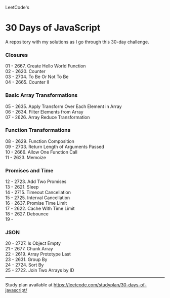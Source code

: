 LeetCode's  

# 30 Days of JavaScript  

A repository with my solutions as I go through this 30-day challenge.

### Closures  
01 - 2667. Create Hello World Function  
02 - 2620. Counter  
03 - 2704. To Be Or Not To Be  
04 - 2665. Counter II
### Basic Array Transformations  
05 - 2635. Apply Transform Over Each Element in Array  
06 - 2634. Filter Elements from Array  
07 - 2626. Array Reduce Transformation  
### Function Transformations  
08 - 2629. Function Composition  
09 - 2703. Return Length of Arguments Passed  
10 - 2666. Allow One Function Call  
11 - 2623. Memoize  
### Promises and Time  
12 - 2723. Add Two Promises  
13 - 2621. Sleep  
14 - 2715. Timeout Cancellation  
15 - 2725. Interval Cancellation  
16 - 2637. Promise Time Limit  
17 - 2622. Cache With Time Limit  
18 - 2627. Debounce  
19 -
### JSON  
20 - 2727. Is Object Empty  
21 - 2677. Chunk Array  
22 - 2619. Array Prototype Last  
23 - 2631. Group By  
24 - 2724. Sort By  
25 - 2722. Join Two Arrays by ID  

--------
Study plan available at https://leetcode.com/studyplan/30-days-of-javascript/
